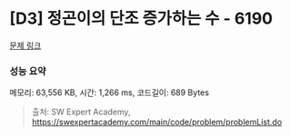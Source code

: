 # [D3] 정곤이의 단조 증가하는 수 - 6190 

[문제 링크](https://swexpertacademy.com/main/code/problem/problemDetail.do?contestProbId=AWcPjEuKAFgDFAU4) 

### 성능 요약

메모리: 63,556 KB, 시간: 1,266 ms, 코드길이: 689 Bytes



> 출처: SW Expert Academy, https://swexpertacademy.com/main/code/problem/problemList.do